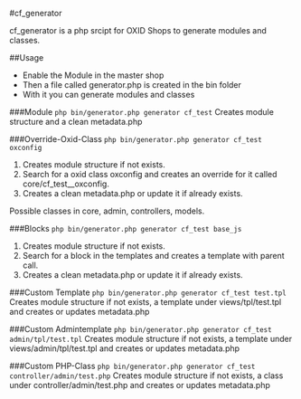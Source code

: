 #cf_generator

cf_generator is a php srcipt for OXID Shops to generate modules and classes.

##Usage

* Enable the Module in the master shop
* Then a file called generator.php is created in the bin folder
* With it you can generate modules and classes

###Module
    `php bin/generator.php generator cf_test` 
Creates module structure and a clean metadata.php

###Override-Oxid-Class
    `php bin/generator.php generator cf_test oxconfig`
1. Creates module structure if not exists.
2. Search for a oxid class oxconfig and creates an override for it called core/cf_test__oxconfig.
3. Creates a clean metadata.php or update it if already exists.

Possible classes in core, admin, controllers, models. 

###Blocks
    `php bin/generator.php generator cf_test base_js`
1. Creates module structure if not exists.
2. Search for a block in the templates and creates a template with parent call.
3. Creates a clean metadata.php or update it if already exists.

###Custom Template
    `php bin/generator.php generator cf_test test.tpl`
Creates module structure if not exists, a template under views/tpl/test.tpl and creates or updates metadata.php

###Custom Admintemplate
    `php bin/generator.php generator cf_test admin/tpl/test.tpl`
Creates module structure if not exists, a template under views/admin/tpl/test.tpl and creates or updates metadata.php

###Custom PHP-Class
    `php bin/generator.php generator cf_test controller/admin/test.php`
Creates module structure if not exists, a class under controller/admin/test.php and creates or updates metadata.php